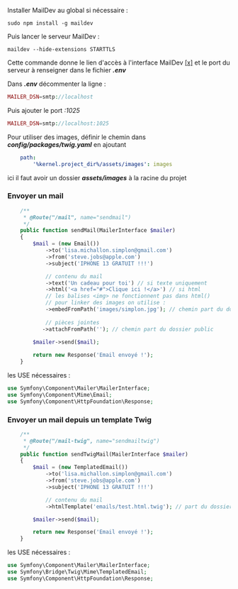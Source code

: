 Installer MailDev au global si nécessaire :
```shell
sudo npm install -g maildev
```

Puis lancer le serveur MailDev :
```shell
maildev --hide-extensions STARTTLS
```
Cette commande donne le lien d'accès à l'interface MailDev [[x]](http://0.0.0.0:1080/#/) et le port du serveur à renseigner dans le fichier ***.env***

Dans ***.env*** décommenter la ligne :
```php
MAILER_DSN=smtp://localhost
```

Puis ajouter le port *:1025*
```php
MAILER_DSN=smtp://localhost:1025
```

Pour utiliser des images, définir le chemin dans ***config/packages/twig.yaml*** en ajoutant
```yaml
    path:
        '%kernel.project_dir%/assets/images': images
```
ici il faut avoir un dossier ***assets/images*** à la racine du projet

### Envoyer un mail

```php
    /**
     * @Route("/mail", name="sendmail")
     */
    public function sendMail(MailerInterface $mailer)
    {
        $mail = (new Email())
            ->to('lisa.michallon.simplon@gmail.com')
            ->from('steve.jobs@apple.com')
            ->subject('IPHONE 13 GRATUIT !!!')

            // contenu du mail
            ->text('Un cadeau pour toi') // si texte uniquement
            ->html('<a href="#">Clique ici !</a>') // si html
            // les balises <img> ne fonctionnent pas dans html()
            // pour linker des images on utilise :
            ->embedFromPath('images/simplon.jpg'); // chemin part du dossier public
            
            // pièces jointes
           ->attachFromPath(''); // chemin part du dossier public
           
        $mailer->send($mail);

        return new Response('Email envoyé !');
    }
```

les USE nécessaires :
```php
use Symfony\Component\Mailer\MailerInterface;
use Symfony\Component\Mime\Email;
use Symfony\Component\HttpFoundation\Response;
```

### Envoyer un mail depuis un template Twig

```php
    /**
     * @Route("/mail-twig", name="sendmailtwig")
     */
    public function sendTwigMail(MailerInterface $mailer)
    {
        $mail = (new TemplatedEmail())
            ->to('lisa.michallon.simplon@gmail.com')
            ->from('steve.jobs@apple.com')
            ->subject('IPHONE 13 GRATUIT !!!')

            // contenu du mail 
            ->htmlTemplate('emails/test.html.twig'); // part du dossier templates

        $mailer->send($mail);

        return new Response('Email envoyé !');
    }
```

les USE nécessaires :
```php
use Symfony\Component\Mailer\MailerInterface;
use Symfony\Bridge\Twig\Mime\TemplatedEmail;
use Symfony\Component\HttpFoundation\Response;
```